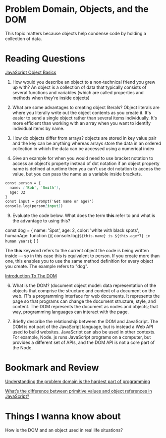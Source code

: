 # Problem Domain, Objects, and the DOM

This topic matters because objects help condense code by holding a collection of data.

# Reading Questions 
[JavaScript Object Basics](https://developer.mozilla.org/en-US/docs/Learn/JavaScript/Objects/Basics)

1. How would you describe an object to a non-technical friend you grew up with?
An object is a collection of data that typically consists of several functions and variables (which are called properties and methods when they're inside objects)

3. What are some advantages to creating object literals?
Object literals are where you literally write out the object contents as you create it. It's easier to send a single object rather than several items individually. 
It's more efficient than working with an array when you want to identify individual items by name.

5. How do objects differ from arrays?
objects are stored in key value pair and the key can be anything whereas arrays store the data in an ordered collection in which the data can be accessed using a numerical 
index

7. Give an example for when you would need to use bracket notation to access an object’s property instead of dot notation
if an object property name is defined at runtime then you can't use dot notation to access the value, but you can pass the name as a variable 
inside brackets.

```markdown
const person = {
  name: ['Bob', 'Smith'],
  age: 32
}
const input = prompt('Get name or age?')
console.log(person[input])
```

9. Evaluate the code below. What does the term **this** refer to and what is the advantage to using this?

const dog = {
  name: 'Spot',
  age: 2,
  color: 'white with black spots',
  humanAge: function (){
    console.log(`${this.name} is ${this.age*7} in human years`);
  }
}

The **this** keyword refers to the current object the code is being written inside — so in this case this is equivalent to person.
If you create more than one, this enables you to use the same method definition for every object you create. The example refers to "dog". 

[Introduction To The DOM](https://developer.mozilla.org/en-US/docs/Web/API/Document_Object_Model/Introduction)

6. What is the DOM?
(document object model: data representation of the objects that comprise the structure and content of a document on the web. IT's a programming interface for web documents. It represents the page so that programs can change the document structure, style, and content. The DOM represents the document as nodes and objects; that way, programming languages can interact with the page.

8. Briefly describe the relationship between the DOM and JavaScript.
The DOM is not part of the JavaScript language, but is instead a Web API used to build websites. JavaScript can also be used in other contexts. For example, Node. js runs JavaScript programs on a computer, but provides a different set of APIs, and the DOM API is not a core part of the Node.


# Bookmark and Review

[Understanding the problem domain is the hardest part of programming](http://simpleprogrammer.com/2013/07/15/understanding-the-problem-domain-is-the-hardest-part-of-programming)

[What’s the difference between primitive values and object references in JavaScript?](https://betterprogramming.pub/intermediate-javascript-whats-the-difference-between-primitive-values-and-object-references-e863d70677b)

# Things I wanna know about
How is the DOM and an object used in real life situations?
